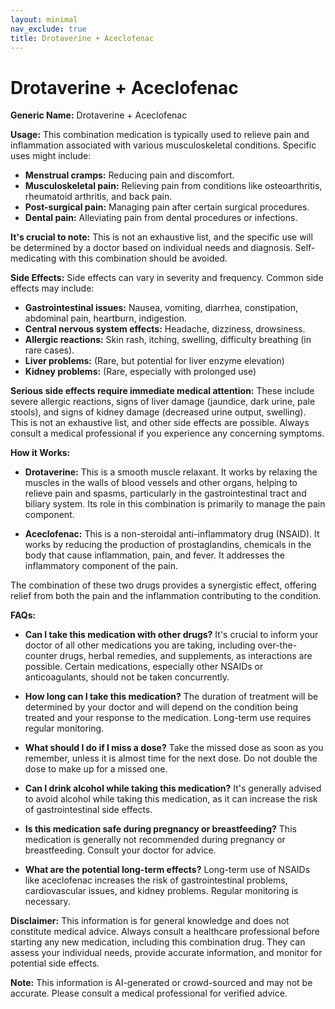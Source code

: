 ```yaml
---
layout: minimal
nav_exclude: true
title: Drotaverine + Aceclofenac
---
```


# Drotaverine + Aceclofenac

**Generic Name:** Drotaverine + Aceclofenac

**Usage:**  This combination medication is typically used to relieve pain and inflammation associated with various musculoskeletal conditions.  Specific uses might include:

* **Menstrual cramps:**  Reducing pain and discomfort.
* **Musculoskeletal pain:** Relieving pain from conditions like osteoarthritis, rheumatoid arthritis, and back pain.
* **Post-surgical pain:** Managing pain after certain surgical procedures.
* **Dental pain:**  Alleviating pain from dental procedures or infections.

**It's crucial to note:** This is not an exhaustive list, and the specific use will be determined by a doctor based on individual needs and diagnosis.  Self-medicating with this combination should be avoided.

**Side Effects:**  Side effects can vary in severity and frequency. Common side effects may include:

* **Gastrointestinal issues:**  Nausea, vomiting, diarrhea, constipation, abdominal pain, heartburn, indigestion.
* **Central nervous system effects:** Headache, dizziness, drowsiness.
* **Allergic reactions:** Skin rash, itching, swelling, difficulty breathing (in rare cases).
* **Liver problems:**  (Rare, but potential for liver enzyme elevation)
* **Kidney problems:** (Rare, especially with prolonged use)


**Serious side effects require immediate medical attention:**  These include severe allergic reactions, signs of liver damage (jaundice, dark urine, pale stools), and signs of kidney damage (decreased urine output, swelling).  This is not an exhaustive list, and other side effects are possible.  Always consult a medical professional if you experience any concerning symptoms.


**How it Works:**

* **Drotaverine:** This is a smooth muscle relaxant. It works by relaxing the muscles in the walls of blood vessels and other organs, helping to relieve pain and spasms, particularly in the gastrointestinal tract and biliary system. Its role in this combination is primarily to manage the pain component.

* **Aceclofenac:** This is a non-steroidal anti-inflammatory drug (NSAID). It works by reducing the production of prostaglandins, chemicals in the body that cause inflammation, pain, and fever.  It addresses the inflammatory component of the pain.


The combination of these two drugs provides a synergistic effect, offering relief from both the pain and the inflammation contributing to the condition.

**FAQs:**

* **Can I take this medication with other drugs?**  It's crucial to inform your doctor of all other medications you are taking, including over-the-counter drugs, herbal remedies, and supplements, as interactions are possible.  Certain medications, especially other NSAIDs or anticoagulants, should not be taken concurrently.

* **How long can I take this medication?** The duration of treatment will be determined by your doctor and will depend on the condition being treated and your response to the medication.  Long-term use requires regular monitoring.

* **What should I do if I miss a dose?**  Take the missed dose as soon as you remember, unless it is almost time for the next dose.  Do not double the dose to make up for a missed one.

* **Can I drink alcohol while taking this medication?**  It's generally advised to avoid alcohol while taking this medication, as it can increase the risk of gastrointestinal side effects.

* **Is this medication safe during pregnancy or breastfeeding?**  This medication is generally not recommended during pregnancy or breastfeeding.  Consult your doctor for advice.

* **What are the potential long-term effects?** Long-term use of NSAIDs like aceclofenac increases the risk of gastrointestinal problems, cardiovascular issues, and kidney problems. Regular monitoring is necessary.


**Disclaimer:** This information is for general knowledge and does not constitute medical advice.  Always consult a healthcare professional before starting any new medication, including this combination drug.  They can assess your individual needs, provide accurate information, and monitor for potential side effects.


**Note:** This information is AI-generated or crowd-sourced and may not be accurate. Please consult a medical professional for verified advice.